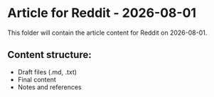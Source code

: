 # Article for Reddit - 2026-08-01

This folder will contain the article content for Reddit on 2026-08-01.

## Content structure:
- Draft files (.md, .txt)
- Final content
- Notes and references
